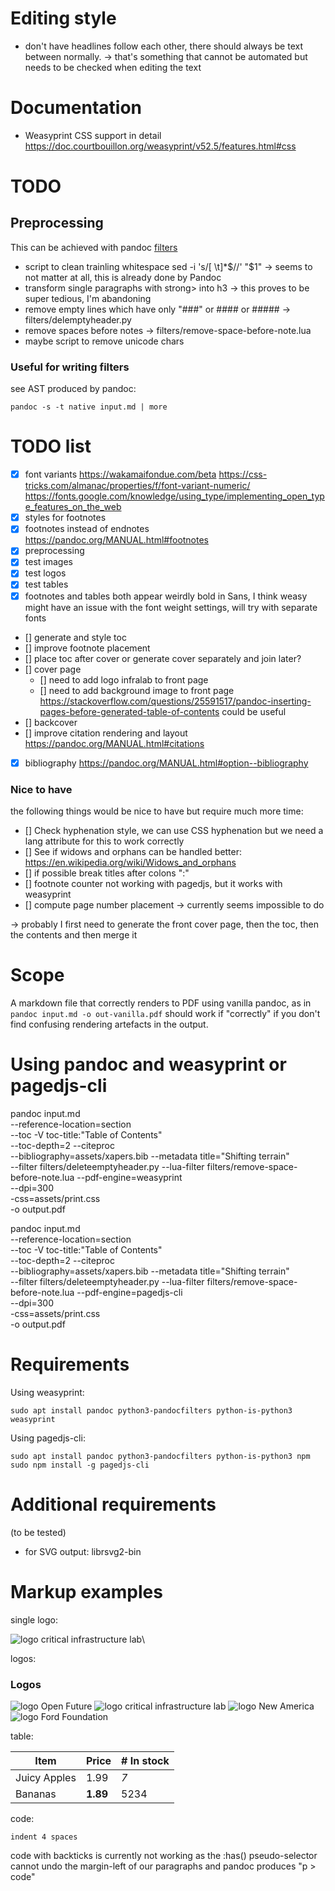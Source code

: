 # Editing style

- don't have headlines follow each other, there should always be text
  between normally. → that's something that cannot be automated but
  needs to be checked when editing the text

# Documentation

* Weasyprint CSS support in detail
  https://doc.courtbouillon.org/weasyprint/v52.5/features.html#css

# TODO

## Preprocessing

This can be achieved with pandoc [filters](https://pandoc.org/filters.html)

- script to clean trainling whitespace
  sed -i 's/[ \t]*$//' "$1"
  → seems to not matter at all, this is already done by Pandoc
- transform single paragraphs with strong> into h3 → this proves to be
  super tedious, I'm abandoning
- remove empty lines which have only "###" or #### or #####
  → filters/delemptyheader.py
- remove spaces before notes
  → filters/remove-space-before-note.lua
- maybe script to remove unicode chars

### Useful for writing filters

see AST produced by pandoc:

 `pandoc -s -t native input.md | more`

# TODO list

- [x] font variants
      https://wakamaifondue.com/beta
      https://css-tricks.com/almanac/properties/f/font-variant-numeric/
      https://fonts.google.com/knowledge/using_type/implementing_open_type_features_on_the_web
- [x] styles for footnotes
- [x] footnotes instead of endnotes
      https://pandoc.org/MANUAL.html#footnotes
- [x] preprocessing
- [x] test images
- [x] test logos
- [x] test tables
- [x] footnotes and tables both appear weirdly bold in Sans, I think
  weasy might have an issue with the font weight settings, will try with
  separate fonts
- [] generate and style toc
- [] improve footnote placement
- [] place toc after cover or generate cover separately and join later?
- [] cover page
  - [] need to add logo infralab to front page
  - [] need to add background image to front page
  https://stackoverflow.com/questions/25591517/pandoc-inserting-pages-before-generated-table-of-contents could be useful
- [] backcover
- [] improve citation rendering and layout
      https://pandoc.org/MANUAL.html#citations
- [x] bibliography
      https://pandoc.org/MANUAL.html#option--bibliography

### Nice to have

the following things would be nice to have but require much more time:

- [] Check hyphenation style, we can use CSS hyphenation but we need a
     lang attribute for this to work correctly
- [] See if widows and orphans can be handled better:
     https://en.wikipedia.org/wiki/Widows_and_orphans
- [] if possible break titles after colons ":"
- [] footnote counter not working with pagedjs, but it works with
     weasyprint
- [] compute page number placement → currently seems impossible to do

→ probably I first need to generate the front cover page, then the toc,
then the contents and then merge it

# Scope

A markdown file that correctly renders to PDF using vanilla pandoc, as
in `pandoc input.md -o out-vanilla.pdf` should work if "correctly" if
you don't find confusing rendering artefacts in the output.

# Using pandoc and weasyprint or pagedjs-cli

pandoc input.md\
       --reference-location=section\
       --toc -V toc-title:"Table of Contents"\
       --toc-depth=2
       --citeproc\
       --bibliography=assets/xapers.bib
       --metadata title="Shifting terrain"\
       --filter filters/deleteemptyheader.py
       --lua-filter filters/remove-space-before-note.lua
       --pdf-engine=weasyprint\
       --dpi=300\
       -css=assets/print.css\
       -o output.pdf

pandoc input.md\
       --reference-location=section\
       --toc -V toc-title:"Table of Contents"\
       --toc-depth=2
       --citeproc\
       --bibliography=assets/xapers.bib
       --metadata title="Shifting terrain"\
       --filter filters/deleteemptyheader.py
       --lua-filter filters/remove-space-before-note.lua
       --pdf-engine=pagedjs-cli\
       --dpi=300\
       -css=assets/print.css\
       -o output.pdf

# Requirements

Using weasyprint:

  `sudo apt install pandoc python3-pandocfilters python-is-python3 weasyprint`

Using pagedjs-cli:

  `sudo apt install pandoc python3-pandocfilters python-is-python3 npm`
  `sudo npm install -g pagedjs-cli`

# Additional requirements

(to be tested)
* for SVG output: librsvg2-bin

# Markup examples

single logo:

![logo critical infrastructure lab](./assets/images/logo-criticalinfralab.svg)\

logos:

  ### Logos

  ![logo Open Future](./assets/images/logo-open-future.svg)
  ![logo critical infrastructure lab](./assets/images/logo-criticalinfralab.svg)
  ![logo New America](./assets/images/logo-new-america.png)
  ![logo Ford Foundation](./assets/images/logo-ford-foundation.svg)

table:

  | Item         | Price     | # In stock |
  |--------------|-----------|------------|
  | Juicy Apples | 1.99      | *7*        |
  | Bananas      | **1.89**  | 5234       |

code:

    indent 4 spaces

code with backticks is currently not working as the :has()
pseudo-selector cannot undo the margin-left of our paragraphs and pandoc
produces "p > code"
